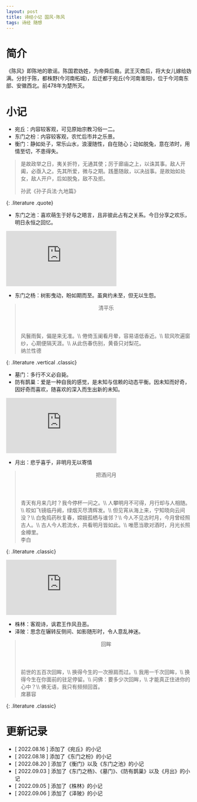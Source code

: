 ```yaml
---
layout: post
title: 诗经小记 国风·陈风
tags: 诗经 随想
---
```


# 简介

《陈风》即陈地的歌谣。陈国君妫姓，为帝舜后裔。武王灭商后，将大女儿嫁给妫满。分封于陈，都株野(今河南柘城)，后迁都于宛丘(今河南淮阳)，位于今河南东部、安徽西北。前478年为楚所灭。

# 小记

- 宛丘：内容较客观，可见原始宗教习俗一二。
- 东门之枌：内容较客观，农忙后市井之乐景。
- 衡门：静如处子，常乐山水，浪漫随性，自在随心；动如脱兔，意在浓时，用情至切，不患得失。

> 是故政举之日，夷关折符，无通其使；厉于廊庙之上，以诛其事。敌人开阖，必亟入之。先其所爱，微与之期。践墨随敌，以决战事。是故始如处女，敌人开户，后如脱兔，敌不及拒。
> <footer>孙武《孙子兵法·九地篇》</footer>
{: .literature .quote}

- 东门之池：喜欢萌生于好与之晤言，且非彼此占有之关系。今日分享之欢乐，明日永恒之回忆。

<div class="video-frame"><iframe src="https://www.youtube.com/embed/2nry60MCU8U" title="YouTube video player" frameborder="0" allowfullscreen></iframe></div>

- 东门之杨：树影曳动，盼如期而至。虽爽约未至，但无以生怨。

> <header>清平乐</header>
> 风鬟雨鬓，偏是来无准。\\
> 倦倚玉阑看月晕，容易语低香近。\\
> 软风吹遍窗纱，心期便隔天涯。\\
> 从此伤春伤别，黄昏只对梨花。
> <footer>纳兰性德</footer>
{: .literature .vertical .classic}

- 墓门：多行不义必自毙。
- 防有鹊巢：爱是一种自我的感觉，是未知与信赖的动态平衡。因未知而好奇，因好奇而喜欢，随喜欢的深入而生出新的未知。

<div class="video-frame"><iframe src="https://www.youtube.com/embed/RkQy3NlG1eo" title="YouTube video player" frameborder="0" allowfullscreen></iframe></div>

- 月出：悲乎喜乎，非明月无以寄情

> <header>把酒问月</header>
> 青天有月来几时？我今停杯一问之。\\
> 人攀明月不可得，月行却与人相随。\\
> 皎如飞镜临丹阙，绿烟灭尽清辉发。\\
> 但见宵从海上来，宁知晓向云间没？\\
> 白兔捣药秋复春，嫦娥孤栖与谁邻？\\
> 今人不见古时月，今月曾经照古人。\\
> 古人今人若流水，共看明月皆如此。\\
> 唯愿当歌对酒时，月光长照金樽里。
> <footer>李白</footer>
{: .literature .classic}

<div class="video-frame"><iframe src="https://www.youtube.com/embed/IiFm7AWP9n4" title="YouTube video player" frameborder="0" allowfullscreen></iframe></div>

- 株林：客观诗，讽君王作风丑恶。
- 泽陂：思念在辗转反侧间、如影随形时，令人意乱神迷。

> <header>回眸</header>
> 前世的五百次回眸，\\
> 换得今生的一次擦肩而过。\\
> 我用一千次回眸，\\
> 换得今生在你面前的驻足停留。\\
> 问佛：要多少次回眸，\\
> 才能真正住进你的心中？\\
> 佛无语，我只有频频回首。
> <footer>席慕容</footer>
{: .literature .classic}

# 更新记录

- [ 2022.08.16 ] 添加了《宛丘》的小记
- [ 2022.08.18 ] 添加了《东门之枌》的小记
- [ 2022.08.20 ] 添加了《衡门》以及《东门之池》的小记
- [ 2022.09.03 ] 添加了《东门之杨》、《墓门》、《防有鹊巢》以及《月出》的小记
- [ 2022.09.05 ] 添加了《株林》的小记
- [ 2022.09.06 ] 添加了《泽陂》的小记
